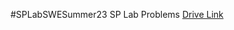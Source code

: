 #SPLabSWESummer23
SP Lab Problems [Drive Link](https://docs.google.com/document/d/1x_Sz7mCKUtRAITFBODldGrDdQ4NRFTnPVSXXc-2aNtc/edit)